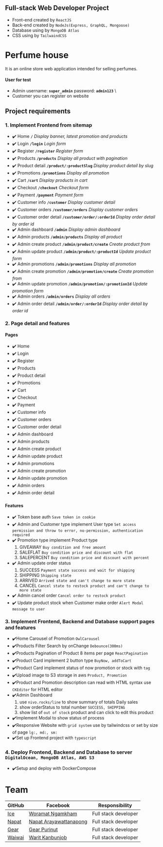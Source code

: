 ## Full-stack Web Developer Project
- Front-end created by `ReactJS`
- Back-end created by `NodeJs(Express, GraphQL, Mongoose)`
- Database using by `MongoDB Atlas`
- CSS using by `TailwaindCSS`

# Perfume house
It is an online store web application intended for selling perfumes.

#### User for test
- Admin username: **`super_admin`** password: **`admin123`** \
- Customer you can register on website

## Project requirements
### 1. Implement Frontend from sitemap
- :heavy_check_mark: Home **`/`** *Display banner, latest promotion and products*
- :heavy_check_mark: Login **`/login`** *Login form*
- :heavy_check_mark: Register **`/register`** *Register form*
- :heavy_check_mark: Products **`/products`** *Display all product with pagination*
- :heavy_check_mark: Product detail **`/product/:productSlug`** *Display product detail by slug*
- :heavy_check_mark: Promotions **`/promotions`** *Display all promotion*
- :heavy_check_mark: Cart **`/cart`** *Display products in cart*
- :heavy_check_mark: Checkout **`/checkout`** *Checkout form*
- :heavy_check_mark: Payment **`/payment`** *Payment form*
- :heavy_check_mark: Customer info **`/customer`** *Display customer detail*
- :heavy_check_mark: Customer orders **`/customer/orders`** *Display customer orders*
- :heavy_check_mark: Customer order detail **`/customer/order/:orderId`** *Display order detail by order id*
- :heavy_check_mark: Admin dashboard **`/admin`** *Display admin dashboard*
- :heavy_check_mark: Admin products **`/admin/products`** *Display all product*
- :heavy_check_mark: Admin create product **`/admin/product/create`** *Create product from*
- :heavy_check_mark: Admin update product **`/admin/product/:productId`** *Update product form*
- :heavy_check_mark: Admin promotions **`/admin/promotions`** *Display all promotion*
- :heavy_check_mark: Admin create promotion **`/admin/promotion/create`** *Create promotion from*
- :heavy_check_mark: Admin update promotion **`/admin/promotion/:promotionId`** *Update promotion form*
- :heavy_check_mark: Admin orders **`/admin/orders`** *Display all orders*
- :heavy_check_mark: Admin order detail **`/admin/order/:orderId`** *Display order detail by order id*
### 2. Page detail and features
#### Pages
- :heavy_check_mark: Home
- :heavy_check_mark: Login
- :heavy_check_mark: Register
- :heavy_check_mark: Products
- :heavy_check_mark: Product detail
- :heavy_check_mark: Promotions
- :heavy_check_mark: Cart
- :heavy_check_mark: Checkout
- :heavy_check_mark: Payment
- :heavy_check_mark: Customer info
- :heavy_check_mark: Customer orders
- :heavy_check_mark: Customer order detail
- :heavy_check_mark: Admin dashboard
- :heavy_check_mark: Admin products
- :heavy_check_mark: Admin create product
- :heavy_check_mark: Admin update product
- :heavy_check_mark: Admin promotions
- :heavy_check_mark: Admin create promotion
- :heavy_check_mark: Admin update promotion
- :heavy_check_mark: Admin orders
- :heavy_check_mark: Admin order detail
#### Features
- :heavy_check_mark: Token base auth `Save token in cookie`
- :heavy_check_mark: Admin and Customer type implement User type `Set access permission and throw to error, no-permission, authentication required`
- :heavy_check_mark: Promotion type implement Product type
    1. GIVEAWAY `Buy condition and free amount`
    2. SALEFLAT `Buy condition price and discount with flat`
    3. SALEPERCENT `Buy condition price and discount with percent`
- :heavy_check_mark: Admin update order status
    1. SUCCESS `Payment state success and wait for shipping`
    2. SHIPPING `Shipping state`
    3. ARRIVED `Arrived state and can't change to more state`
    4. CANCEL `Cancel state to restock product and can't change to more state`
- :heavy_check_mark: Admin cancel order `Cancel order to restock product`
- :heavy_check_mark: Update product stock when Customer make order `Alert Modal message to user`
### 3. Implement Frontend, Backend and Database support pages and features
- :heavy_check_mark:Home Carousel of Promotion `OwlCarousel`
- :heavy_check_mark:Products Filter Search by onChange `Debounce(300ms)`
- :heavy_check_mark:Products Pagination of Product 8 items per page `ReactPagination`
- :heavy_check_mark:Product Card implement 2 button type `BuyNow, addToCart`
- :heavy_check_mark:Product Card implement status of now promotion or stock with `tag`
- :heavy_check_mark:Upload image to S3 storage in aws `Product, Promotion`
- :heavy_check_mark:Product and Promotion description can read with HTML syntax use `CKEditor` for HTML editor
- :heavy_check_mark:Admin Dashboard
    1. use `nivo.rocks/line` to show summary of totals Daily sales
    2. show orderStatus to total number `SUCCESS, SHIPPING`
    3. show list of `out of stock` product and can click to edit this product
- :heavy_check_mark:Implement Modal to show status of process
- :heavy_check_mark:Responsive Website with `grid system` use by tailwindcss or set by size of page `lg:, md:, sm:`
- :heavy_check_mark:Set up Frontend project with `typescript`
### 4. Deploy Frontend, Backend and Database to server `DigitalOcean, MongoDB Atlas, AWS S3`
- :heavy_check_mark:Setup and deploy with DockerCompose

Team
======

|GitHub         |Facebook              |Responsibility              |
|-----------------|----------------------|----------------------|
|[Ice](https://github.com/Icyscools)|[Woramat Ngamkham](https://www.facebook.com/woramat.ngamkham)|Full stack developer|
|[Napat](https://github.com/NAPATKRUP)|[Napat Arayawattanapong](https://www.facebook.com/napat.arayawattanapong)|Full stack developer|
|[Gear](https://github.com/gearprn)|[Gear Purinut](https://www.facebook.com/gearprn)|Full stack developer|
|[Waiwai](https://github.com/vivi00008)|[Warit Kanbunjob](https://www.facebook.com/wai.waritkanbunjob)|Full stack developer|
